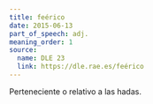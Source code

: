 ```yaml
---
title: feérico
date: 2015-06-13
part_of_speech: adj.
meaning_order: 1
source:
  name: DLE 23
  link: https://dle.rae.es/feérico
---
```


Perteneciente o relativo a las hadas.
